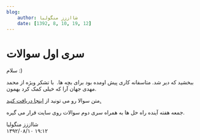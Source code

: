```yaml
---
blog:
    author: شااززز منگولیا
    date: [1392, 8, 10, 19, 12]
---
```

# سری اول سوالات

<div class="cnt">
سلام :)<p></p>
<p>ببخشید که دیر شد. متاسفانه کاری پیش اومده بود برای بچه ها.  با تشکر ویژه از محمد مهدی جهان آرا که خیلی کمک کرد بهمون.</p>
<p>متن سوالا رو می تونید از <a href="http://bayanbox.ir/id/8179545308876647308?info" target="_blank">اینجا دریافت کنید.</a></p>
<p>جمعه هفته آینده راه حل ها به همراه سری دوم سوالات روی سایت قرار می گیره.</p>
<p></p>
</div>

<div class="blog-info">
    <div class="blog-author">شااززز منگولیا</div>
    <div class="blog-date">۱۳۹۲/۰۸/۱۰ ۱۹:۱۲</div>
</div>


